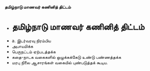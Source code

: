 **தமிழ்நாடு மாணவர் கணினித் திட்டம்**
- # தமிழ்நாடு மாணவர் கணினித் திட்டம்
- a. இடர்வரவு நிரம்பிய
- அபாயமிக்க
- பெருநட்டம் ஏற்படத்தக்க
- கதை-நாடக வகைகளில் ஒழுக்கக்கேடு உண்டு பண்ணத்தக்க
- மரபு நிலை ஆசாரங்கள் வகையில் புண்படுத்தக் கூடிய.

